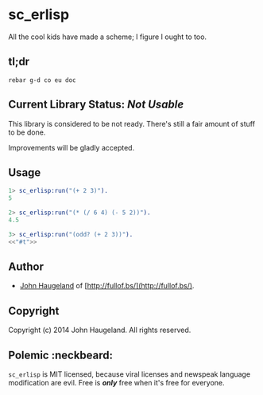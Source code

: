 sc_erlisp
=========

All the cool kids have made a scheme; I figure I ought to too.





tl;dr
-----

`rebar g-d co eu doc`





Current Library Status: *Not Usable*
--------------------------------

This library is considered to be not ready.  There's still a fair amount of stuff to be done.

Improvements will be gladly accepted.





Usage
-----

```erlang
1> sc_erlisp:run("(+ 2 3)").
5

2> sc_erlisp:run("(* (/ 6 4) (- 5 2))").
4.5

3> sc_erlisp:run("(odd? (+ 2 3))").
<<"#t">>
```





Author
------

* [John Haugeland](mailto:stonecypher@gmail.com) of [http://fullof.bs/](http://fullof.bs/).



Copyright
---------

Copyright (c) 2014 John Haugeland.  All rights reserved.



Polemic :neckbeard:
-------------------

`sc_erlisp` is MIT licensed, because viral licenses and newspeak language modification are evil.  Free is ***only*** free when it's free for everyone.
